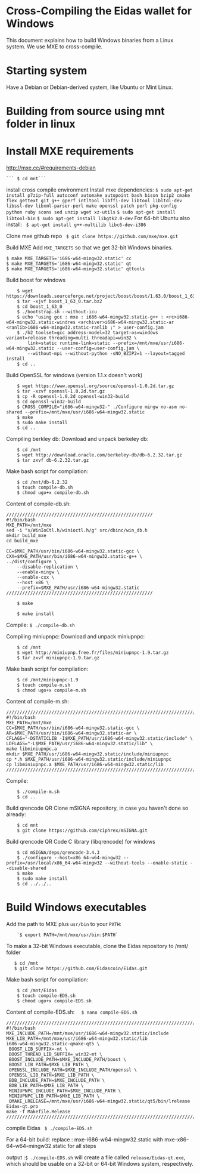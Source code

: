 # Cross-Compiling the Eidas wallet for Windows 

This document explains how to build Windows binaries from a Linux
system. We use MXE to cross-compile.

# Starting system

Have a Debian or Debian-derived system, like Ubuntu or Mint Linux.

# Building from source using mnt folder in linux

# Install MXE requirements

http://mxe.cc/#requirements-debian

    ``` $ cd mnt```
    
install cross compile environment
Install mxe dependencies:
  ```$ sudo apt-get install p7zip-full autoconf automake autopoint bash bison bzip2 cmake flex gettext git g++ gperf intltool libffi-dev libtool libltdl-dev libssl-dev libxml-parser-perl make openssl patch perl pkg-config python ruby scons sed unzip wget xz-utils```
  ```$ sudo apt-get install libtool-bin```
  ```$ sudo apt-get install libgtk2.0-dev```
For 64-bit Ubuntu also install:
  ``` $ apt-get install g++-multilib libc6-dev-i386```
  
Clone mxe github repo
  ``` $ git clone https://github.com/mxe/mxe.git```

Build MXE
Add `MXE_TARGETS` so that we get 32-bit Windows binaries.

```
$ make MXE_TARGETS='i686-w64-mingw32.static' cc
$ make MXE_TARGETS='i686-w64-mingw32.static' qt
$ make MXE_TARGETS='i686-w64-mingw32.static' qttools
```
Build boost for windows
```
    $ wget https://downloads.sourceforge.net/project/boost/boost/1.63.0/boost_1_63_0.tar.bz2
    $ tar -xjvf boost_1_63_0.tar.bz2
    $ cd boost_1_63_0
    $ ./bootstrap.sh --without-icu
    $ echo "using gcc : mxe : i686-w64-mingw32.static-g++ : <rc>i686-w64-mingw32.static-windres <archiver>i686-w64-mingw32.static-ar <ranlib>i686-w64-mingw32.static-ranlib ;" > user-config.jam
    $ ./b2 toolset=gcc address-model=32 target-os=windows variant=release threading=multi threadapi=win32 \
        link=static runtime-link=static --prefix=/mnt/mxe/usr/i686-w64-mingw32.static --user-config=user-config.jam \
        --without-mpi --without-python -sNO_BZIP2=1 --layout=tagged install
    $ cd ..
 ```

Build OpenSSL for windows (version 1.1.x doesn't work)
```
    $ wget https://www.openssl.org/source/openssl-1.0.2d.tar.gz
    $ tar -xzvf openssl-1.0.2d.tar.gz
    $ cp -R openssl-1.0.2d openssl-win32-build
    $ cd openssl-win32-build
    $ CROSS_COMPILE="i686-w64-mingw32-" ./Configure mingw no-asm no-shared --prefix=/mnt/mxe/usr/i686-w64-mingw32.static
    $ make
    $ sudo make install
    $ cd ..
 ```
    
Compiling berkley db:
Download and unpack berkeley db:
```
    $ cd /mnt
    $ wget http://download.oracle.com/berkeley-db/db-6.2.32.tar.gz
    $ tar zxvf db-6.2.32.tar.gz
```
Make bash script for compilation:
```
    $ cd /mnt/db-6.2.32
    $ touch compile-db.sh
    $ chmod ugo+x compile-db.sh
```
Content of compile-db.sh:
```
///////////////////////////////////////////////////////
#!/bin/bash
MXE_PATH=/mnt/mxe
sed -i "s/WinIoCtl.h/winioctl.h/g" src/dbinc/win_db.h
mkdir build_mxe
cd build_mxe

CC=$MXE_PATH/usr/bin/i686-w64-mingw32.static-gcc \
CXX=$MXE_PATH/usr/bin/i686-w64-mingw32.static-g++ \
../dist/configure \
	--disable-replication \
	--enable-mingw \
	--enable-cxx \
	--host x86 \
	--prefix=$MXE_PATH/usr/i686-w64-mingw32.static
///////////////////////////////////////////////////////
```
```
    $ make

    $ make install
```
Compile:
    `$ ./compile-db.sh`

Compiling miniupnpc:
Download and unpack miniupnpc:
```
    $ cd /mnt
    $ wget http://miniupnp.free.fr/files/miniupnpc-1.9.tar.gz
    $ tar zxvf miniupnpc-1.9.tar.gz
```
Make bash script for compilation:
```
    $ cd /mnt/miniupnpc-1.9
    $ touch compile-m.sh
    $ chmod ugo+x compile-m.sh
```
Content of compile-m.sh:
```
///////////////////////////////////////////////////////////////////////////
#!/bin/bash
MXE_PATH=/mnt/mxe
CC=$MXE_PATH/usr/bin/i686-w64-mingw32.static-gcc \
AR=$MXE_PATH/usr/bin/i686-w64-mingw32.static-ar \
CFLAGS="-DSTATICLIB -I$MXE_PATH/usr/i686-w64-mingw32.static/include" \
LDFLAGS="-L$MXE_PATH/usr/i686-w64-mingw32.static/lib" \
make libminiupnpc.a
mkdir $MXE_PATH/usr/i686-w64-mingw32.static/include/miniupnpc
cp *.h $MXE_PATH/usr/i686-w64-mingw32.static/include/miniupnpc
cp libminiupnpc.a $MXE_PATH/usr/i686-w64-mingw32.static/lib
////////////////////////////////////////////////////////////////////////////
```
Compile:
```
    $ ./compile-m.sh
    $ cd ..
```

Build qrencode QR
Clone mSIGNA repository, in case you haven't done so already:
```
    $ cd mnt
    $ git clone https://github.com/ciphrex/mSIGNA.git
```
Build qrencode QR Code C library (libqrencode) for windows
```
    $ cd mSIGNA/deps/qrencode-3.4.3
    $ ./configure --host=x86_64-w64-mingw32 --prefix=/usr/local/x86_64-w64-mingw32 --without-tools --enable-static --disable-shared
    $ make
    $ sudo make install
    $ cd ../../..
```
    
# Build Windows executables

Add the path to MXE plus `usr/bin` to your `PATH`:
```
    `$ export PATH=/mnt/mxe/usr/bin:$PATH`
```
To make a 32-bit Windows executable, clone the Eidas repository to /mnt/  folder 
 ```
    $ cd /mnt
    $ git clone https://github.com/Eidascoin/Eidas.git
```
Make bash script for compilation:
```
    $ cd /mnt/Eidas
    $ touch compile-EDS.sh
    $ chmod ugo+x compile-EDS.sh
```
Content of compile-EDS.sh:
   ```  $ nano compile-EDS.sh```
   ```
//////////////////////////////////////////////////////////////////////////////////////////////
#!/bin/bash
MXE_INCLUDE_PATH=/mnt/mxe/usr/i686-w64-mingw32.static/include
MXE_LIB_PATH=/mnt/mxe/usr/i686-w64-mingw32.static/lib
i686-w64-mingw32.static-qmake-qt5 \
	BOOST_LIB_SUFFIX=-mt \
	BOOST_THREAD_LIB_SUFFIX=_win32-mt \
	BOOST_INCLUDE_PATH=$MXE_INCLUDE_PATH/boost \
	BOOST_LIB_PATH=$MXE_LIB_PATH \
	OPENSSL_INCLUDE_PATH=$MXE_INCLUDE_PATH/openssl \
	OPENSSL_LIB_PATH=$MXE_LIB_PATH \
	BDB_INCLUDE_PATH=$MXE_INCLUDE_PATH \
	BDB_LIB_PATH=$MXE_LIB_PATH \
	MINIUPNPC_INCLUDE_PATH=$MXE_INCLUDE_PATH \
	MINIUPNPC_LIB_PATH=$MXE_LIB_PATH \
	QMAKE_LRELEASE=/mnt/mxe/usr/i686-w64-mingw32.static/qt5/bin/lrelease Eidas-qt.pro
make -f Makefile.Release
////////////////////////////////////////////////////////////////////////////////////////////////
```
compile Eidas
     ``` $ ./compile-EDS.sh```
      
For a 64-bit build: replace : mxe-i686-w64-mingw32.static with mxe-x86-64-w64-mingw32.static for all steps


output :``` $ ./compile-EDS.sh ``` will create a file called `release/Eidas-qt.exe`, which should be usable on a 32-bit or 64-bit Windows system, respectively.
